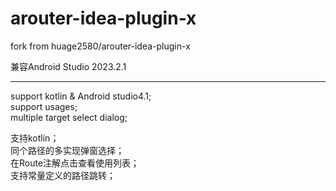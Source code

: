 # arouter-idea-plugin-x

fork from huage2580/arouter-idea-plugin-x

兼容Android Studio 2023.2.1


------
support kotlin &amp; Android studio4.1;  
support usages;  
multiple target select dialog;  

支持kotlin；  
同个路径的多实现弹窗选择；  
在Route注解点击查看使用列表；  
支持常量定义的路径跳转；  
